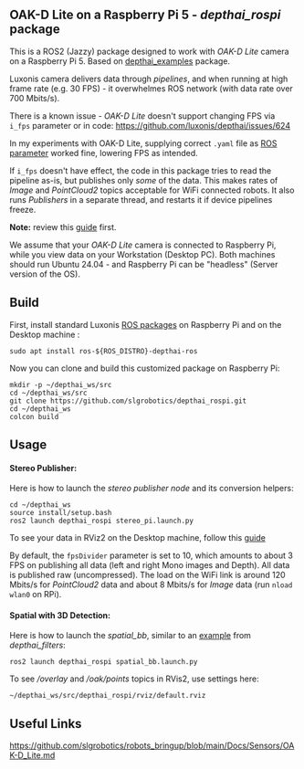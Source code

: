 ## OAK-D Lite on a Raspberry Pi 5 - *depthai_rospi* package

This is a ROS2 (Jazzy) package designed to work with _OAK-D Lite_ camera on a Raspberry Pi 5.
Based on [depthai_examples](https://github.com/luxonis/depthai-ros/tree/humble/depthai_examples) package.

Luxonis camera delivers data through _pipelines_, and when running at high frame rate (e.g. 30 FPS) - it overwhelmes ROS network (with data rate over 700 Mbits/s).

There is a known issue - _OAK-D Lite_ doesn't support changing FPS via `i_fps` parameter or in code:
https://github.com/luxonis/depthai/issues/624

In my experiments with OAK-D Lite, supplying correct `.yaml` file as [ROS parameter](https://github.com/slgrobotics/robots_bringup/blob/main/Docs/Sensors/OAK-D_Lite.md#configuration-files) worked fine, lowering FPS as intended.

If `i_fps` doesn't have effect, the code in this package tries to read the pipeline as-is, but publishes only _some_ of the data.
This makes rates of _Image_ and _PointCloud2_ topics acceptable for WiFi connected robots.
It also runs _Publishers_ in a separate thread, and restarts it if device pipelines freeze.

**Note:** review this [guide](https://github.com/slgrobotics/robots_bringup/blob/main/Docs/Sensors/OAK-D_Lite.md) first.  

We assume that your _OAK-D Lite_ camera is connected to Raspberry Pi, while you view data on your Workstation (Desktop PC).
Both machines should run Ubuntu 24.04 - and Raspberry Pi can be "headless" (Server version of the OS).

## Build

First, install standard Luxonis [ROS packages](https://github.com/luxonis/depthai-ros/tree/jazzy) on Raspberry Pi and on the Desktop machine :
```
sudo apt install ros-${ROS_DISTRO}-depthai-ros
```
Now you can clone and build this customized package on Raspberry Pi:
```
mkdir -p ~/depthai_ws/src
cd ~/depthai_ws/src
git clone https://github.com/slgrobotics/depthai_rospi.git
cd ~/depthai_ws
colcon build
```

## Usage

#### Stereo Publisher:

Here is how to launch the _stereo publisher node_ and its conversion helpers:
```
cd ~/depthai_ws
source install/setup.bash
ros2 launch depthai_rospi stereo_pi.launch.py
```
To see your data in RViz2 on the Desktop machine, follow this [guide](https://github.com/slgrobotics/robots_bringup/blob/main/Docs/Sensors/OAK-D_Lite.md#on-the-desktop-machine)

By default, the `fpsDivider` parameter is set to 10, which amounts to about 3 FPS on publishing all data (left and right Mono images and Depth).
All data is published raw (uncompressed).
The load on the WiFi link is around 120 Mbits/s for _PointCloud2_ data and about 8 Mbits/s for _Image_ data (run `nload wlan0` on RPi).

#### Spatial with 3D Detection:
Here is how to launch the *spatial_bb*, similar to an [example](https://github.com/slgrobotics/robots_bringup/blob/main/Docs/Sensors/OAK-D_Lite.md#spatial-examples) from *depthai_filters*:
```
ros2 launch depthai_rospi spatial_bb.launch.py
```
To see */overlay* and */oak/points* topics in RVis2, use settings here:
```
~/depthai_ws/src/depthai_rospi/rviz/default.rviz
```

## Useful Links

https://github.com/slgrobotics/robots_bringup/blob/main/Docs/Sensors/OAK-D_Lite.md


